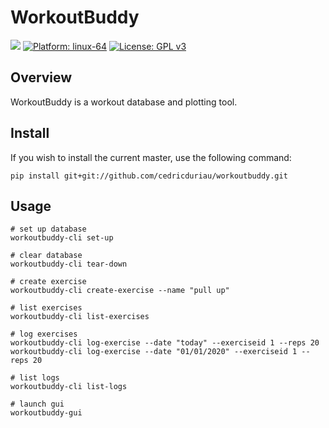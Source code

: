 # WorkoutBuddy

![](https://github.com/cedricduriau/workoutbuddy/workflows/Build/badge.svg?branch=master)
[![Platform: linux-64](https://img.shields.io/badge/Platform-linux--64-lightgrey.svg)](https://img.shields.io/badge/Platform-linux-lightgrey.svg)
[![License: GPL v3](https://img.shields.io/badge/License-GPLv3-blue.svg)](https://www.gnu.org/licenses/gpl-3.0)

## Overview

WorkoutBuddy is a workout database and plotting tool.

## Install

If you wish to install the current master, use the following command:

`pip install git+git://github.com/cedricduriau/workoutbuddy.git`

## Usage

```
# set up database
workoutbuddy-cli set-up

# clear database
workoutbuddy-cli tear-down

# create exercise
workoutbuddy-cli create-exercise --name "pull up"

# list exercises
workoutbuddy-cli list-exercises

# log exercises
workoutbuddy-cli log-exercise --date "today" --exerciseid 1 --reps 20
workoutbuddy-cli log-exercise --date "01/01/2020" --exerciseid 1 --reps 20

# list logs
workoutbuddy-cli list-logs

# launch gui
workoutbuddy-gui
```
